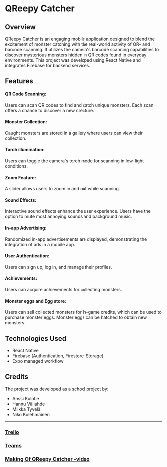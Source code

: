 # QReepy Catcher
## Overview
QReepy Catcher is an engaging mobile application designed to blend the excitement of monster catching with the real-world activity of QR- and barcode scanning. It utilizes the camera's barcode scanning capabilities to discover mysterious monsters hidden in QR codes found in everyday environments. This project was developed using React Native and integrates Firebase for backend services.

## Features
#### QR Code Scanning: 
Users can scan QR codes to find and catch unique monsters. Each scan offers a chance to discover a new creature.
#### Monster Collection: 
Caught monsters are stored in a gallery where users can view their collection.
#### Torch illumination: 
Users can toggle the camera's torch mode for scanning in low-light conditions.
#### Zoom Feature: 
A slider allows users to zoom in and out while scanning.
#### Sound Effects: 
Interactive sound effects enhance the user experience. Users have the option to mute most annoying sounds and background music.
#### In-app Advertising: 
Randomized in-app advertisements are displayed, demonstrating the integration of ads in a mobile app.
#### User Authentication: 
Users can sign up, log in, and manage their profiles.
#### Achievements: 
Users can acquire achievements  for collecting  monsters.
#### Monster eggs and Egg store: 
Users can sell collected monsters for in-game credits, which can be used to purchase monster eggs. Monster eggs can be hatched to obtain new monsters.

## Technologies Used
- React Native
- Firebase (Authentication, Firestore, Storage)
- Expo managed workflow  
## Credits
The project was developed as a school project by:
- Anssi Kulotie
- Hannu Väliahde
- Miikka Tyvelä
- Niko Kolehmainen
---

### [Trello](https://trello.com/b/gLxq7B8G/group-3-project)
### [Teams](https://teams.microsoft.com/l/team/19%3aTZ0WFWMPc00gtTBMS83bD7PimGEgBCgzeMCJFz3566I1%40thread.tacv2/conversations?groupId=196f999d-bef1-4dc4-bb46-6dd874bda73e&tenantId=386d3ea4-7f15-47e4-9dd7-9f0f28e57746)
### [Making Of QReepy Catcher -video](https://youtu.be/l1lrrvIAF-I)
